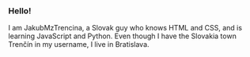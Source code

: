 ### Hello!

I am JakubMzTrencina, a Slovak guy who knows HTML and CSS, and is learning JavaScript and Python.
Even though I have the Slovakia town Trenčín in my username, I live in Bratislava.
